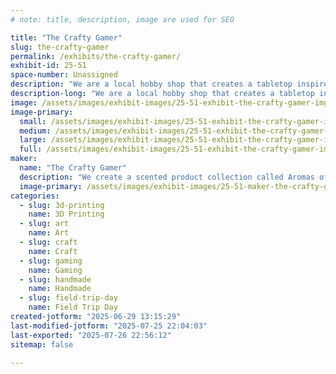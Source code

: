 ```yaml
---
# note: title, description, image are used for SEO

title: "The Crafty Gamer"
slug: the-crafty-gamer
permalink: /exhibits/the-crafty-gamer/
exhibit-id: 25-51
space-number: Unassigned
description: "We are a local hobby shop that creates a tabletop inspired scent line called Aromas of Adventure."
description-long: "We are a local hobby shop that creates a tabletop inspired scent line called Aromas of Adventure. We offer family friendly Pokemon nights, candle making classes, camps and various other activities."
image: /assets/images/exhibit-images/25-51-exhibit-the-crafty-gamer-img-3149-large.jpeg
image-primary: 
  small: /assets/images/exhibit-images/25-51-exhibit-the-crafty-gamer-img-3149-small.jpeg
  medium: /assets/images/exhibit-images/25-51-exhibit-the-crafty-gamer-img-3149-medium.jpeg
  large: /assets/images/exhibit-images/25-51-exhibit-the-crafty-gamer-img-3149-large.jpeg
  full: /assets/images/exhibit-images/25-51-exhibit-the-crafty-gamer-img-3149-full.jpeg
maker: 
  name: "The Crafty Gamer"
  description: "We create a scented product collection called Aromas of Adventure to enhance tabletop experiences."
  image-primary: /assets/images/exhibit-images/25-51-maker-the-crafty-gamer-logo-2025-medium.jpg
categories: 
  - slug: 3d-printing
    name: 3D Printing
  - slug: art
    name: Art
  - slug: craft
    name: Craft
  - slug: gaming
    name: Gaming
  - slug: handmade
    name: Handmade
  - slug: field-trip-day
    name: Field Trip Day
created-jotform: "2025-06-29 13:15:29"
last-modified-jotform: "2025-07-25 22:04:03"
last-exported: "2025-07-26 22:56:12"
sitemap: false

---
```

